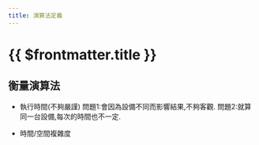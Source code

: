 ```yaml
---
title: 演算法定義
---
```


# {{ $frontmatter.title }}

## 衡量演算法

- 執行時間(不夠嚴謹)
問題1:會因為設備不同而影響結果,不夠客觀.
問題2:就算同一台設備,每次的時間也不一定.

- 時間/空間複雜度
